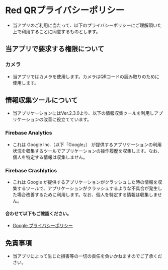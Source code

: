 # Red QRプライバシーポリシー
- 当アプリのご利用に当たって、以下のプライバシーポリシーにご理解頂いた上で利用することに同意するものとします。
## 当アプリで要求する権限について
### カメラ
- 当アプリではカメラを使用します。カメラはQRコードの読み取りのために使用します。

## 情報収集ツールについて
- 当アプリケーションにはVer.2.3.0より、以下の情報収集ツールを利用しアプリケーションの改善に役立てています。
### Firebase Analytics
- これは Google Inc.（以下「Google」） が提供するアプリケーションの利用状況を収集するツールでアプリケーションの操作履歴を収集します。なお、個人を特定する情報は収集しません。
### Firebase Crashlytics
- これは Google が提供するアプリケーションがクラッシュした時の情報を収集するツールで、アプリケーションがクラッシュするような不具合が発生した場合改善するために利用します。なお、個人を特定する情報は収集しません。

#### 合わせて以下もご確認ください。
- [Google プライバシーポリシー](https://policies.google.com/privacy?hl=ja)

## 免責事項
- 当アプリによって生じた損害等の一切の責任を負いかねますのでご了承ください。
